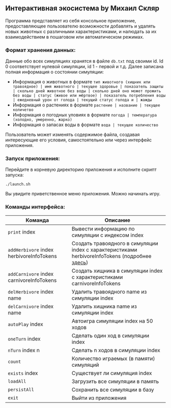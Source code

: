 ## Интерактивная экосистема by Михаил Скляр
Программа представляет из себя консольное приложение, предоставляющее пользователю возможности добавлять и удалять новых животных с различными характеристиками, и налюдать за их взаимодействием в пошаговом или автоматическом режимах.
### Формат хранения данных:
Данные обо всех симуляциях хранятся в файле `db.txt` под своими id. Id 0 соответствует нулевой симуляции, id 1 - первой и т.д. Далее записана полная информация о состоянии симуляции:
* Информация о животных в формате `тип животного (хищник или травоядное) | имя животного | текущее здоровье | показатель защиты | сколько дней животное без воды | сколько дней оно может прожить без воды | статус (живое или мёртвое) | показатель потребления воды | ежедневный урон от голода | текущий статус голода и | жажды`
* Информация о растениях в формате `растение | название | текущее количетво`
* Информация о погодных уловиях в формате `погода | температура (холодно, умеренно, жарко)`
* Информация о запасах воды в формате `вода | текущее количество`

Пользователь может изменять содержимое файла, создавая интересующие его условия, самостоятельно или через интерфейс приложения. 
### Запуск приложения:
Перейдите в корневую директорию приложения и исполните скрипт запуска:
```
./launch.sh
`````
Вы увидите приветственное меню приложения. Можно начинать игру.
### Команды интерфейса:
| Команда | Описание |
| --- | --- |
| `print` index | Вывести информацию по симуляции с индексом index |
| `addHerbivore` index herbivoreInfoTokens | Создать травоядного в симуляции index с характеристиками herbivoreInfoTokens (подробнее [здесь](#формат-хранения-данных)) |
| `addCarnivore` index carnivoreInfoTokens | Создать хищника в симуляции index с характеристиками carnivoreInfoTokens |
| `delHerbivore` index name | Удалить травоядного name из симуляции index |
| `delCarnivore` index name | Удалить хищника name из симуляции index |
| `autoPlay` index | Автоигра симуляции index на 50 ходов |
| `oneTurn` index | Сделать один ход в симуляции index |
| `nTurn` index n | Сделать n ходов в симуляции index |
| `count` | Количество играемых (в памяти) симуляций |
| `exists` index | Существует ли симуляция index |
| `loadAll` | Загрузить все симуляции в память |
| `persistAll` | Сохранить все симуляции в базу |
| `exit` | Выйти из приложения |
